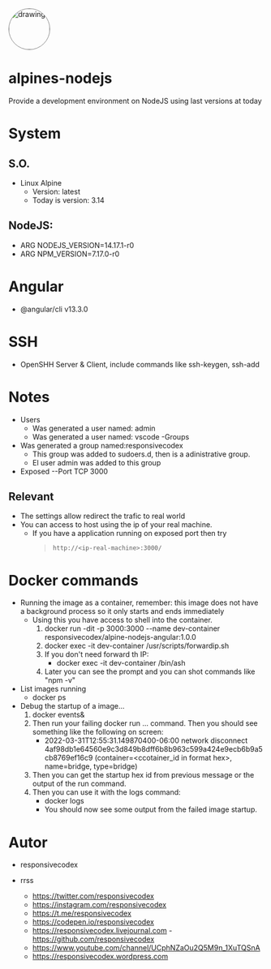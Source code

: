 <img src="https://avatars.githubusercontent.com/u/80433485?v=4" alt="drawing" style="width:80px; border-radius:50%; border: 0.5px solid gray;"/>

# alpines-nodejs
Provide a development environment on NodeJS using last versions at today

# System
## S.O.
- Linux Alpine
  - Version: latest
  - Today is version:  3.14

## NodeJS:
- ARG NODEJS_VERSION=14.17.1-r0                                                                                                                                                                                                                                                                                                                                                                                                                                                                                                                                                                                                                                                                                                                                                                                                                                                                                                                                                                                                                                                                                                           
- ARG NPM_VERSION=7.17.0-r0 

# Angular
- @angular/cli v13.3.0

# SSH
- OpenSHH Server & Client, include commands like ssh-keygen, ssh-add

# Notes
- Users
  - Was generated a user named: admin
  - Was generated a user named: vscode
-Groups
- Was generated a group named:responsivecodex
  - This group was added to sudoers.d, then is a adinistrative group.
  - El user admin was added to this group
- Exposed
  --Port TCP  3000

## Relevant
- The settings allow redirect the trafic to real world
- You can access to host using the ip of your real machine.
  - If you have a application running on exposed port then try
    > ``http://<ip-real-machine>:3000/``

# Docker commands
- Running the image as a container, remember: this image does not have a background process so it only starts and ends immediately
  - Using this you have access to shell into the container.
    1. docker run -dit -p 3000:3000 --name dev-container  responsivecodex/alpine-nodejs-angular:1.0.0
    2. docker exec -it dev-container /usr/scripts/forwardip.sh
    3. If you don't need forward th IP:  
        - docker exec -it dev-container /bin/ash
    4. Later you can see the prompt and you can shot commands like "npm -v"
- List images running
  - docker ps
- Debug the startup of a image...
  1. docker events&
  2. Then run your failing docker run ... command. Then you should see something like the following on screen:
      - 2022-03-31T12:55:31.149870400-06:00 network disconnect 4af98db1e64560e9c3d849b8dff6b8b963c599a424e9ecb6b9a5cb8769ef16c9 (container=<ccotainer_id in format hex>, name=bridge, type=bridge)
  3. Then you can get the startup hex id from previous message or the output of the run command. 
  4. Then you can use it with the logs command:
      - docker logs <copy the instance id from docker events messages on screen>
      - You should now see some output from the failed image startup.

# Autor
- responsivecodex
- rrss
  
  - https://twitter.com/responsivecodex
  - https://instagram.com/responsivecodex
  - https://t.me/responsivecodex
  - https://codepen.io/responsivecodex
  - https://responsivecodex.livejournal.com
   -https://github.com/responsivecodex
  - https://www.youtube.com/channel/UCphNZaOu2Q5M9n_1XuTQSnA
  - https://responsivecodex.wordpress.com
